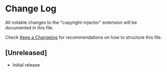 # Change Log
All notable changes to the "copyright-injector" extension will be documented in this file.

Check [Keep a Changelog](http://keepachangelog.com/) for recommendations on how to structure this file.

## [Unreleased]
- Initial release